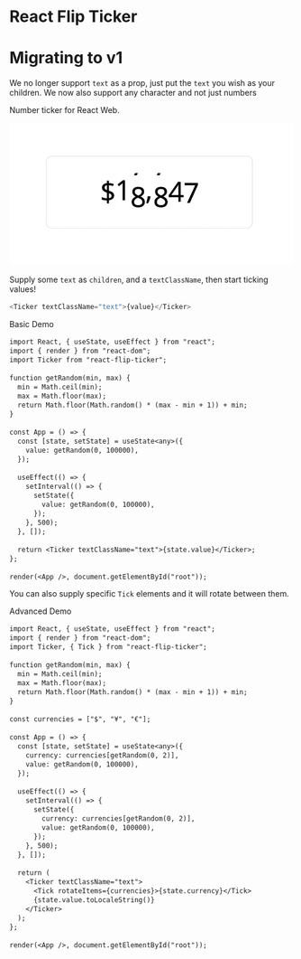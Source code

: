 # React Flip Ticker

# Migrating to v1

We no longer support `text` as a prop, just put the `text` you wish as your children.
We now also support any character and not just numbers

Number ticker for React Web.

![](./webflipper.gif)

Supply some `text` as `children`, and a `textClassName`, then start ticking values!

```js
<Ticker textClassName="text">{value}</Ticker>
```

Basic Demo

```tsx
import React, { useState, useEffect } from "react";
import { render } from "react-dom";
import Ticker from "react-flip-ticker";

function getRandom(min, max) {
  min = Math.ceil(min);
  max = Math.floor(max);
  return Math.floor(Math.random() * (max - min + 1)) + min;
}

const App = () => {
  const [state, setState] = useState<any>({
    value: getRandom(0, 100000),
  });

  useEffect(() => {
    setInterval(() => {
      setState({
        value: getRandom(0, 100000),
      });
    }, 500);
  }, []);

  return <Ticker textClassName="text">{state.value}</Ticker>;
};

render(<App />, document.getElementById("root"));
```

You can also supply specific `Tick` elements and it will rotate between them.

Advanced Demo

```tsx
import React, { useState, useEffect } from "react";
import { render } from "react-dom";
import Ticker, { Tick } from "react-flip-ticker";

function getRandom(min, max) {
  min = Math.ceil(min);
  max = Math.floor(max);
  return Math.floor(Math.random() * (max - min + 1)) + min;
}

const currencies = ["$", "¥", "€"];

const App = () => {
  const [state, setState] = useState<any>({
    currency: currencies[getRandom(0, 2)],
    value: getRandom(0, 100000),
  });

  useEffect(() => {
    setInterval(() => {
      setState({
        currency: currencies[getRandom(0, 2)],
        value: getRandom(0, 100000),
      });
    }, 500);
  }, []);

  return (
    <Ticker textClassName="text">
      <Tick rotateItems={currencies}>{state.currency}</Tick>
      {state.value.toLocaleString()}
    </Ticker>
  );
};

render(<App />, document.getElementById("root"));
```
